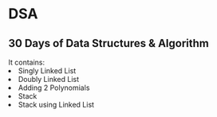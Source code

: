# DSA
<h2> 30 Days of Data Structures &amp; Algorithm </h2>
It contains:<br>

<li>Singly Linked List</li>
<li>Doubly Linked List</li>
<li>Adding 2 Polynomials</li>
<li>Stack</li>
<li>Stack using Linked List</li>
